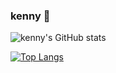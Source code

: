 ### kenny 👋

<!--
**kennyHuang1110/kennyHuang1110** is a ✨ _special_ ✨ repository because its `README.md` (this file) appears on your GitHub profile.

Here are some ideas to get you started:

- 🔭 I’m currently working on ...
- 🌱 I’m currently learning ...
- 👯 I’m looking to collaborate on ...
- 🤔 I’m looking for help with ...
- 💬 Ask me about ...
- 📫 How to reach me: ...
- 😄 Pronouns: ...
- ⚡ Fun fact: ...
-->

![kenny's GitHub stats](https://github-readme-stats.vercel.app/api?username=kennyHuang1110&show_icons=true&theme=vue-dark)

[![Top Langs](https://github-readme-stats.vercel.app/api/top-langs/?username=kennyHuang1110)](https://github.com/anuraghazra/github-readme-stats)
